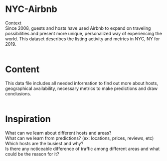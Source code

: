 # NYC-Airbnb
Context<br/>
Since 2008, guests and hosts have used Airbnb to expand on traveling possibilities and present more unique, personalized way of experiencing the world. This dataset describes the listing activity and metrics in NYC, NY for 2019.<br/>
<br/>
# Content<br/>
This data file includes all needed information to find out more about hosts, geographical availability, necessary metrics to make predictions and draw conclusions.<br/>
<br/>
# Inspiration<br/>
What can we learn about different hosts and areas?<br/>
What can we learn from predictions? (ex: locations, prices, reviews, etc)<br/>
Which hosts are the busiest and why?<br/>
Is there any noticeable difference of traffic among different areas and what could be the reason for it?<br/>
